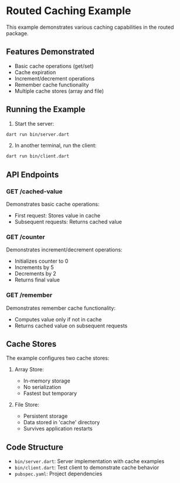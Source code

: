# Routed Caching Example

This example demonstrates various caching capabilities in the routed package.

## Features Demonstrated

- Basic cache operations (get/set)
- Cache expiration
- Increment/decrement operations
- Remember cache functionality
- Multiple cache stores (array and file)

## Running the Example

1. Start the server:
```bash
dart run bin/server.dart
```

2. In another terminal, run the client:
```bash
dart run bin/client.dart
```

## API Endpoints

### GET /cached-value
Demonstrates basic cache operations:
- First request: Stores value in cache
- Subsequent requests: Returns cached value

### GET /counter
Demonstrates increment/decrement operations:
- Initializes counter to 0
- Increments by 5
- Decrements by 2
- Returns final value

### GET /remember
Demonstrates remember cache functionality:
- Computes value only if not in cache
- Returns cached value on subsequent requests

## Cache Stores

The example configures two cache stores:

1. Array Store:
   - In-memory storage
   - No serialization
   - Fastest but temporary

2. File Store:
   - Persistent storage
   - Data stored in 'cache' directory
   - Survives application restarts

## Code Structure

- `bin/server.dart`: Server implementation with cache examples
- `bin/client.dart`: Test client to demonstrate cache behavior
- `pubspec.yaml`: Project dependencies
